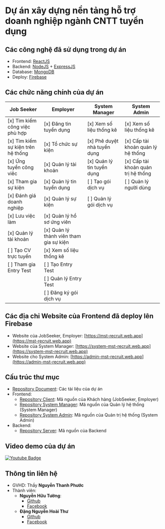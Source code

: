 # Dự án xây dựng nền tảng hỗ trợ doanh nghiệp ngành CNTT tuyển dụng

## Các công nghệ đã sử dụng trong dự án
 - Frontend: [ReactJS](https://reactjs.org)
 - Backend: [NodeJS](https://nodejs.org/en) + [ExpressJS](https://expressjs.com)
 - Database: [MongoDB](https://www.mongodb.com)
 - Deploy: [Firebase](https://firebase.google.com)

## Các chức năng chính của dự án
 | Job Seeker                         | Employer                                 | System Manager               | System Admin                        |
 | ---------------------------------- | -------------------------------------    | ---------------------------- | ------------                        |
 | <div>[x] Tìm kiếm công việc phù hợp</div>     | [x] Đăng tin tuyển dụng                  | [x] Xem số liệu thống kê     | [x] Xem số liệu thống kê            |
 | [x] Tìm kiếm sự kiện trên hệ thống | [x] Tổ chức sự kiện                      | [x] Phê duyệt nhà tuyển dụng | [x] Cấp tài khoản quản lý hệ thống  |
 | [x] Ứng tuyển công viêc            | [x] Quản lý tài khoản                    | [x] Quản lý tin tuyển dụng   | [x] Cấp tài khoản quản trị hệ thống |
 | [x] Tham gia sự kiện               | [x] Quản lý tin tuyển dụng               | [ ] Tạo gói dịch vụ          | [ ] Quản lý người dùng              |
 | [x] Đánh giá doanh nghiệp          | [x] Quản lý sự kiện                      | [ ] Quản lý gói dịch vụ      |                                     |
 | [x] Lưu việc làm                   | [x] Quản lý hồ sơ ứng viên               |                              |                                     |
 | [x] Quản lý tài khoản              | [x] Quản lý thành viên tham gia sự kiện  |                              |                                     |
 | [ ] Tạo CV trực tuyến              | [x] Xem số liệu thống kê                 |                              |                                     |
 | [ ] Tham gia Entry Test            | [ ] Tạo Entry Test                       |                              |                                     |
 |                                    | [ ] Quản lý Entry Test                   |                              |                                     |
 |                                    | [ ] Đăng ký gói dịch vụ                  |                              |                                     |

## Các địa chỉ Website của Frontend đã deploy lên Firebase
 - Website của JobSeeker, Employer: [https://mst-recruit.web.app](https://mst-recruit.web.app)
 - Website của System Manager: [https://system-mst-recruit.web.app](https://system-mst-recruit.web.app)
 - Website cho System Admin: [https://admin-mst-recruit.web.app](https://admin-mst-recruit.web.app)

## Cấu trúc thư mục
 - [Repository Document](https://github.com/HuuTuong1403/RecruitmentProject/tree/main/Tasks): Các tài liệu của dự án
 - Frontend:
   - [Repository Client](https://github.com/HuuTuong1403/RecruitmentProject/tree/main/client-side/client): Mã nguồn của Khách hàng (JobSeeker, Employer)
   - [Repository System Manager](https://github.com/HuuTuong1403/RecruitmentProject/tree/main/client-side/system-manager-recruitment): Mã nguồn của Quản lý hệ thống (System Manager)
   - [Repository System Admin](https://github.com/HuuTuong1403/RecruitmentProject/tree/main/client-side/admin-recruitment): Mã nguồn của Quản trị hệ thống (System Admin)
 - Backend:
   - [Repository Server](https://github.com/HuuTuong1403/RecruitmentProject/tree/main/server): Mã nguồn của Backend

## Video demo của dự án
[![Youtube Badge](https://img.shields.io/badge/YouTube-FF0000?style=for-the-badge&logo=youtube&logoColor=white)](https://youtu.be/7dZrxulxSPc)

## Thông tin liên hệ
 - GVHD: Thầy **Nguyễn Thanh Phước**
 - Thành viên:
   - **Nguyễn Hữu Tường**:
     - [Github](https://github.com/HuuTuong1403)
     - [Facebook](https://www.facebook.com/huutuong1403)
   - **Đặng Nguyễn Hoài Thư**
     - [Github](https://github.com/HoaiThu0801)
     - [Facebook](https://www.facebook.com/di.di.56232)

